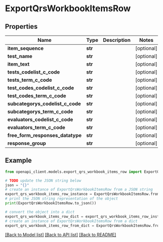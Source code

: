 # ExportQrsWorkbookItemsRow


## Properties

Name | Type | Description | Notes
------------ | ------------- | ------------- | -------------
**item_sequence** | **str** |  | [optional] 
**test_name** | **str** |  | [optional] 
**item_text** | **str** |  | [optional] 
**tests_codelist_c_code** | **str** |  | [optional] 
**tests_term_c_code** | **str** |  | [optional] 
**test_codes_codelist_c_code** | **str** |  | [optional] 
**test_codes_term_c_code** | **str** |  | [optional] 
**subcategorys_codelist_c_code** | **str** |  | [optional] 
**subcategorys_term_c_code** | **str** |  | [optional] 
**evaluators_codelist_c_code** | **str** |  | [optional] 
**evaluators_term_c_code** | **str** |  | [optional] 
**free_form_responses_datatype** | **str** |  | [optional] 
**response_group** | **str** |  | [optional] 

## Example

```python
from openapi_client.models.export_qrs_workbook_items_row import ExportQrsWorkbookItemsRow

# TODO update the JSON string below
json = "{}"
# create an instance of ExportQrsWorkbookItemsRow from a JSON string
export_qrs_workbook_items_row_instance = ExportQrsWorkbookItemsRow.from_json(json)
# print the JSON string representation of the object
print(ExportQrsWorkbookItemsRow.to_json())

# convert the object into a dict
export_qrs_workbook_items_row_dict = export_qrs_workbook_items_row_instance.to_dict()
# create an instance of ExportQrsWorkbookItemsRow from a dict
export_qrs_workbook_items_row_from_dict = ExportQrsWorkbookItemsRow.from_dict(export_qrs_workbook_items_row_dict)
```
[[Back to Model list]](../README.md#documentation-for-models) [[Back to API list]](../README.md#documentation-for-api-endpoints) [[Back to README]](../README.md)


